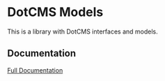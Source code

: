 # DotCMS Models

This is a library with DotCMS interfaces and models.

## Documentation

[Full Documentation](https://dotcms.github.io/core-web/docs/dotcms-models/globals.html)
